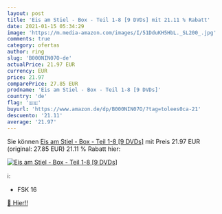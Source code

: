 ```yaml
---
layout: post
title: 'Eis am Stiel - Box - Teil 1-8 [9 DVDs] mit 21.11 % Rabatt'
date: 2021-01-15 05:34:29
image: 'https://m.media-amazon.com/images/I/51DduKH5HbL._SL200_.jpg'
comments: true
category: ofertas
author: ring
slug: 'B000NIN07O-de'
actualPrice: 21.97 EUR
currency: EUR
price: 21.97
comparePrice: 27.85 EUR
prodname: 'Eis am Stiel - Box - Teil 1-8 [9 DVDs]'
country: 'de'
flag: '🇩🇪'
buyurl: 'https://www.amazon.de/dp/B000NIN07O/?tag=tolees0ca-21'
descuento: '21.11'
average: '21.97'
---
```


Sie können [Eis am Stiel - Box - Teil 1-8 [9 DVDs]](https://www.amazon.de/dp/B000NIN07O/?tag=tolees0ca-21) mit Preis 21.97 EUR (original: 27.85 EUR) 21.11 % Rabatt hier:

[![Eis am Stiel - Box - Teil 1-8 [9 DVDs]](https://m.media-amazon.com/images/I/51DduKH5HbL._SL200_.jpg)](https://www.amazon.de/dp/B000NIN07O/?tag=tolees0ca-21)

ℹ️:

- FSK 16

[🛒 Hier!!](https://www.amazon.de/dp/B000NIN07O/?tag=tolees0ca-21)
